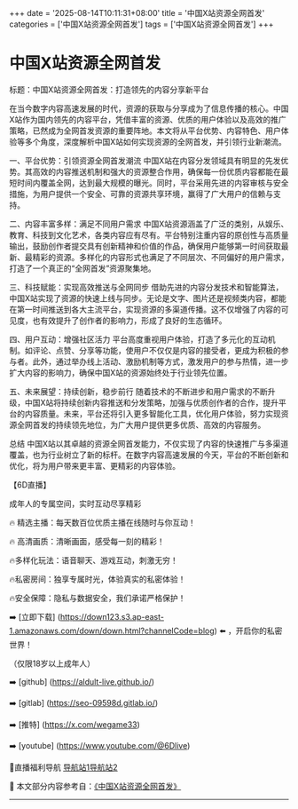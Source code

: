 +++
date = '2025-08-14T10:11:31+08:00'
title = '中国X站资源全网首发'
categories = ['中国X站资源全网首发']
tags = ['中国X站资源全网首发']
+++

# 中国X站资源全网首发

标题：中国X站资源全网首发：打造领先的内容分享新平台

在当今数字内容高速发展的时代，资源的获取与分享成为了信息传播的核心。中国X站作为国内领先的内容平台，凭借丰富的资源、优质的用户体验以及高效的推广策略，已然成为全网首发资源的重要阵地。本文将从平台优势、内容特色、用户体验等多个角度，深度解析中国X站如何实现资源的全网首发，并引领行业新潮流。

一、平台优势：引领资源全网首发潮流
中国X站在内容分发领域具有明显的先发优势。其高效的内容推送机制和强大的资源整合作用，确保每一份优质内容都能在最短时间内覆盖全网，达到最大规模的曝光。同时，平台采用先进的内容审核与安全措施，为用户提供一个安全、可靠的资源共享环境，赢得了广大用户的信赖与支持。

二、内容丰富多样：满足不同用户需求
中国X站资源涵盖了广泛的类别，从娱乐、教育、科技到文化艺术，各类内容应有尽有。平台特别注重内容的原创性与高质量输出，鼓励创作者提交具有创新精神和价值的作品，确保用户能够第一时间获取最新、最精彩的资源。多样化的内容形式也满足了不同层次、不同偏好的用户需求，打造了一个真正的“全网首发”资源聚集地。

三、科技赋能：实现高效推送与全网同步
借助先进的内容分发技术和智能算法，中国X站实现了资源的快速上线与同步。无论是文字、图片还是视频类内容，都能在第一时间推送到各大主流平台，实现资源的多渠道传播。这不仅增强了内容的可见度，也有效提升了创作者的影响力，形成了良好的生态循环。

四、用户互动：增强社区活力
平台高度重视用户体验，打造了多元化的互动机制。如评论、点赞、分享等功能，使用户不仅仅是内容的接受者，更成为积极的参与者。此外，通过举办线上活动、激励机制等方式，激发用户的参与热情，进一步扩大内容的影响力，确保中国X站的资源始终处于行业领先位置。

五、未来展望：持续创新，稳步前行
随着技术的不断进步和用户需求的不断升级，中国X站将持续创新内容推送和分发策略，加强与优质创作者的合作，提升平台的内容质量。未来，平台还将引入更多智能化工具，优化用户体验，努力实现资源全网首发的持续领先地位，为广大用户提供更多优质、高效的内容服务。

总结
中国X站以其卓越的资源全网首发能力，不仅实现了内容的快速推广与多渠道覆盖，也为行业树立了新的标杆。在数字内容高速发展的今天，平台的不断创新和优化，将为用户带来更丰富、更精彩的内容体验。

【6D直播】

成年人的专属空间，实时互动尽享精彩

🔥 精选主播：每天数百位优质主播在线随时与你互动！

🔥 高清画质：清晰画面，感受每一刻的精彩！

🔥多样化玩法：语音聊天、游戏互动，刺激无穷！

🔥私密房间：独享专属时光，体验真实的私密体验！

🔥安全保障：隐私与数据安全，我们承诺严格保护！

➡️ [立即下载] (https://down123.s3.ap-east-1.amazonaws.com/down/down.html?channelCode=blog) ⬅️ ，开启你的私密世界！

 （仅限18岁以上成年人）

➡️ [github] (https://aldult-live.github.io/)

➡️ [gitlab] (https://seo-09598d.gitlab.io/)

➡️ [推特] (https://x.com/wegame33)

➡️ [youtube] (https://www.youtube.com/@6Dlive)

🔞直播福利导航   [导航站1](https://webstack-86085a.gitlab.io/)[导航站2](https://onlygit123-2.github.io/)


📘 本文部分内容参考自：[《中国X站资源全网首发》](https://webstack-hugo-2.pages.dev/)

---
